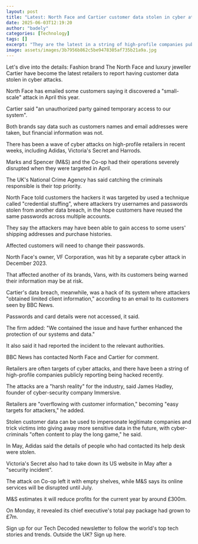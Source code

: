 ```yaml
---
layout: post
title: "Latest: North Face and Cartier customer data stolen in cyber attacks"
date: 2025-06-03T12:19:20
author: "badely"
categories: [Technology]
tags: []
excerpt: "They are the latest in a string of high-profile companies publicly reporting being hacked."
image: assets/images/3b7956b862c5be9478305af735b21a9a.jpg
---
```


Let's dive into the details: Fashion brand The North Face and luxury jeweller Cartier have become the latest retailers to report having customer data stolen in cyber attacks.

North Face has emailed some customers saying it discovered a "small-scale" attack in April this year.

Cartier said "an unauthorized party gained temporary access to our system". 

Both brands say data such as customers names and email addresses were taken, but financial information was not.

There has been a wave of cyber attacks on high-profile retailers in recent weeks, including Adidas, Victoria's Secret and Harrods.

Marks and Spencer (M&S) and the Co-op had their operations severely disrupted when they were targeted in April.

The UK's National Crime Agency has said catching the criminals responsible is their top priority.

North Face told customers the hackers it was targeted by used a technique called "credential stuffing", where attackers try usernames and passwords stolen from another data breach, in the hope customers have reused the same passwords across multiple accounts. 

They say the attackers may have been able to gain access to some users' shipping addresses and purchase histories.

Affected customers will need to change their passwords.

North Face's owner, VF Corporation, was hit by a separate cyber attack in December 2023. 

That affected another of its brands, Vans, with its customers being warned their information may be at risk.

Cartier's data breach, meanwhile, was a hack of its system where attackers "obtained limited client information," according to an email to its customers seen by BBC News. 

Passwords and card details were not accessed, it said.

The firm added: "We contained the issue and have further enhanced the protection of our systems and data."

It also said it had reported the incident to the relevant authorities. 

BBC News has contacted North Face and Cartier for comment.

Retailers are often targets of cyber attacks, and there have been a string of high-profile companies publicly reporting being hacked recently. 

The attacks are a "harsh reality" for the industry, said James Hadley, founder of cyber-security company Immersive.

Retailers are "overflowing with customer information," becoming "easy targets for attackers," he added.

Stolen customer data can be used to impersonate legitimate companies and trick victims into giving away more sensitive data in the future, with cyber-criminals "often content to play the long game," he said.

In May, Adidas said the details of people who had contacted its help desk were stolen.

Victoria's Secret also had to take down its US website in May after a "security incident".

The attack on Co-op left it with empty shelves, while M&S says its online services will be disrupted until July.

M&S estimates it will reduce profits for the current year by around £300m.

On Monday, it revealed its chief executive's total pay package had grown to £7m.

Sign up for our Tech Decoded newsletter to follow the world's top tech stories and trends. Outside the UK? Sign up here.

